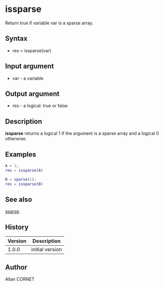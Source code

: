 # issparse

Return true if variable var is a sparse array.

## Syntax

- res = issparse(var)

## Input argument

- var - a variable

## Output argument

- res - a logical: true or false

## Description

<b>issparse</b> returns a logical 1 if the argument is a sparse array and a logical 0 otherwise.

## Examples

```matlab
A = 1;
res = issparse(A)
```

```matlab
B = sparse(1);
res = issparse(B)
```

## See also

[sparse](../sparse/sparse.md).

## History

| Version | Description     |
| ------- | --------------- |
| 1.0.0   | initial version |

## Author

Allan CORNET
